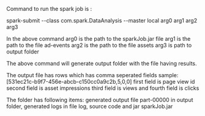 Command to run the spark job is :


spark-submit --class com.spark.DataAnalysis --master local arg0 arg1 arg2 arg3

In the above command
arg0 is the path to the sparkJob.jar file
arg1 is the path to the file ad-events
arg2 is the path to the file assets
arg3 is path to output folder

The above command will generate output folder with the file having results.

The output file has rows which has comma seperated fields
sample: [531ec21c-b9f7-456e-abcb-c150cc0a9c2b,5,0,0]
first field is page view id
second field is asset impressions
third field is views and
fourth field is clicks



The folder has following items:
generated output file part-00000 in output folder,
generated logs in file log,
source code and
jar sparkJob.jar